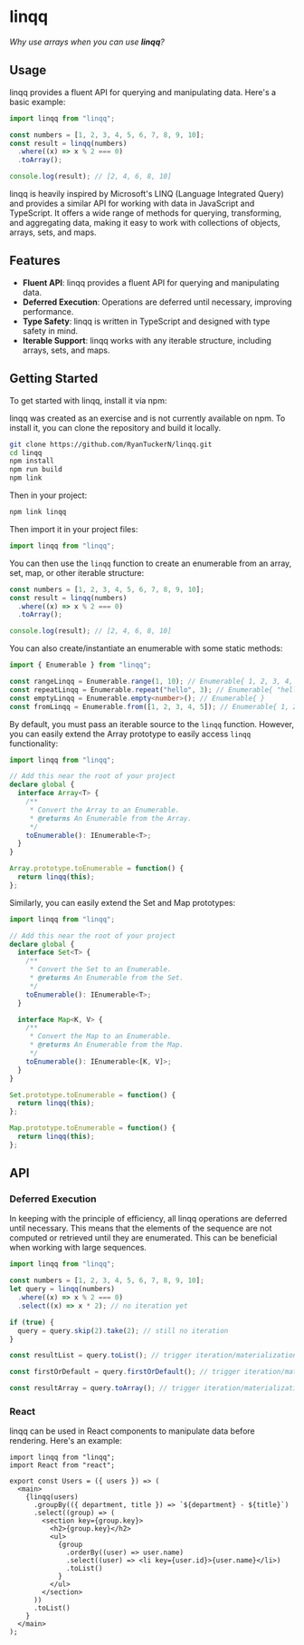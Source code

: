 # linqq

*Why use arrays when you can use **linqq**?*

## Usage

linqq provides a fluent API for querying and manipulating data. Here's a basic example:

```typescript
import linqq from "linqq";

const numbers = [1, 2, 3, 4, 5, 6, 7, 8, 9, 10];
const result = linqq(numbers)
  .where((x) => x % 2 === 0)
  .toArray();

console.log(result); // [2, 4, 6, 8, 10]
```

linqq is heavily inspired by Microsoft's LINQ (Language Integrated Query) and provides a similar API for working with data in JavaScript and TypeScript. It offers a wide range of methods for querying, transforming, and aggregating data, making it easy to work with collections of objects, arrays, sets, and maps.

## Features

- **Fluent API**: linqq provides a fluent API for querying and manipulating data.
- **Deferred Execution**: Operations are deferred until necessary, improving performance.
- **Type Safety**: linqq is written in TypeScript and designed with type safety in mind.
- **Iterable Support**: linqq works with any iterable structure, including arrays, sets, and maps.

## Getting Started

To get started with linqq, install it via npm:

linqq was created as an exercise and is not currently available on npm. To install it, you can clone the repository and build it locally.

```bash
git clone https://github.com/RyanTuckerN/linqq.git
cd linqq
npm install
npm run build
npm link
```

Then in your project:

```bash
npm link linqq
```

Then import it in your project files:

```typescript
import linqq from "linqq";
```

You can then use the `linqq` function to create an enumerable from an array, set, map, or other iterable structure:

```typescript
const numbers = [1, 2, 3, 4, 5, 6, 7, 8, 9, 10];
const result = linqq(numbers)
  .where((x) => x % 2 === 0)
  .toArray();

console.log(result); // [2, 4, 6, 8, 10]
```

You can also create/instantiate an enumerable with some static methods:

```typescript
import { Enumerable } from "linqq";

const rangeLinqq = Enumerable.range(1, 10); // Enumerable{ 1, 2, 3, 4, 5, 6, 7, 8, 9, 10 }
const repeatLinqq = Enumerable.repeat("hello", 3); // Enumerable{ "hello", "hello", "hello" }
const emptyLinqq = Enumerable.empty<number>(); // Enumerable{ }
const fromLinqq = Enumerable.from([1, 2, 3, 4, 5]); // Enumerable{ 1, 2, 3, 4, 5 }
```

By default, you must pass an iterable source to the `linqq` function. However, you can easily extend the Array prototype to easily access `linqq` functionality:

```typescript
import linqq from "linqq";

// Add this near the root of your project
declare global {
  interface Array<T> {
    /**
     * Convert the Array to an Enumerable.
     * @returns An Enumerable from the Array.
     */
    toEnumerable(): IEnumerable<T>;
  }
}

Array.prototype.toEnumerable = function() {
  return linqq(this);
};
```

Similarly, you can easily extend the Set and Map prototypes:

```typescript
import linqq from "linqq";

// Add this near the root of your project
declare global {
  interface Set<T> {
    /**
     * Convert the Set to an Enumerable.
     * @returns An Enumerable from the Set.
     */
    toEnumerable(): IEnumerable<T>;
  }

  interface Map<K, V> {
    /**
     * Convert the Map to an Enumerable.
     * @returns An Enumerable from the Map.
     */
    toEnumerable(): IEnumerable<[K, V]>;
  }
}

Set.prototype.toEnumerable = function() {
  return linqq(this);
};

Map.prototype.toEnumerable = function() {
  return linqq(this);
};
```


## API

### Deferred Execution

In keeping with the principle of efficiency, all linqq operations are deferred until necessary. This means that the elements of the sequence are not computed or retrieved until they are enumerated. This can be beneficial when working with large sequences.

```typescript
import linqq from "linqq";

const numbers = [1, 2, 3, 4, 5, 6, 7, 8, 9, 10];
let query = linqq(numbers)
  .where((x) => x % 2 === 0)
  .select((x) => x * 2); // no iteration yet

if (true) {
  query = query.skip(2).take(2); // still no iteration
}

const resultList = query.toList(); // trigger iteration/materialization

const firstOrDefault = query.firstOrDefault(); // trigger iteration/materialization

const resultArray = query.toArray(); // trigger iteration/materialization and transform to array
```

### React

linqq can be used in React components to manipulate data before rendering. Here's an example:

```tsx
import linqq from "linqq";
import React from "react";

export const Users = ({ users }) => (
  <main>
    {linqq(users)
      .groupBy(({ department, title }) => `${department} - ${title}`)
      .select((group) => (
        <section key={group.key}>
          <h2>{group.key}</h2>
          <ul>
            {group
              .orderBy((user) => user.name)
              .select((user) => <li key={user.id}>{user.name}</li>)
              .toList()
            }
          </ul>
        </section>
      ))
      .toList()
    }
  </main>
);
```

